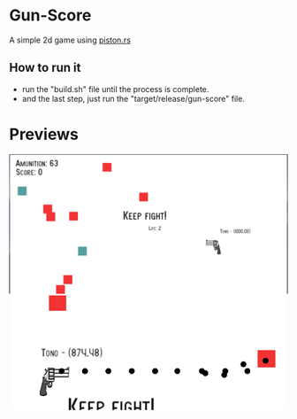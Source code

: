 # Gun-Score

A simple 2d game using [piston.rs](https://piston.rs)

## How to run it
- run the "build.sh" file until the process is complete.
- and the last step, just run the "target/release/gun-score" file.

# Previews

![1.png](./screenshots/1.png)
![2.png](./screenshots/2.png)
